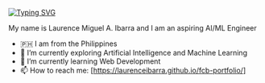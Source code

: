 [![Typing SVG](https://readme-typing-svg.demolab.com/?lines=First+line+of+text;Second+line+of+text)](https://git.io/typing-svg)

My name is Laurence Miguel A. Ibarra and I am an aspiring AI/ML Engineer
-  🇵🇭 I am from the Philippines
- 🔭 I’m currently exploring Artificial Intelligence and Machine Learning
- 🌱 I’m currently learning Web Development
- 📫 How to reach me: [https://laurenceibarra.github.io/fcb-portfolio/]
